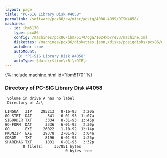 ```yaml
---
layout: page
title: "PC-SIG Library Disk #4058"
permalink: /software/pcx86/sw/misc/pcsig/4000-4999/DISK4058/
machines:
  - id: ibm5170
    type: pcx86
    config: /machines/pcx86/ibm/5170/cga/1024kb/rev3/machine.xml
    diskettes: /machines/pcx86/diskettes.json,/disks/pcsigdisks/pcx86/diskettes.json
    autoGen: true
    autoMount:
      B: "PC-SIG Library Disk #4058"
    autoType: $date\r$time\rB:\rDIR\r
---
```


{% include machine.html id="ibm5170" %}

### Directory of PC-SIG Library Disk #4058

     Volume in drive A has no label
     Directory of A:\

    LINGUA   ZIP    285213   8-16-93   2:20a
    GO-STRT  DAT       541   6-01-93  11:07a
    SIGORDER TXT      3334   8-31-93  12:45p
    GO-FORM  DAT      3336   6-01-93   2:30p
    GO       EXE     26022   1-10-92  12:14p
    PKUNZIP  EXE     29378   2-01-93   2:04a
    CDROM    TXT      8196   6-01-93   3:26p
    SHAREMAG TXT      1831   6-01-93   2:32p
            8 file(s)     357851 bytes
                               0 bytes free
